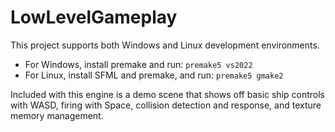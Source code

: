 # LowLevelGameplay
This project supports both Windows and Linux development environments. 
- For Windows, install premake and run: `premake5 vs2022`
- For Linux, install SFML and premake, and run: `premake5 gmake2`

Included with this engine is a demo scene that shows off basic ship controls with WASD, firing with Space, collision detection and response, and texture memory management.

